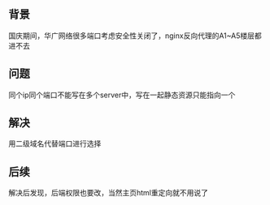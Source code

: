 ## 背景
国庆期间，华广网络很多端口考虑安全性关闭了，nginx反向代理的A1~A5楼层都进不去
## 问题
同个ip同个端口不能写在多个server中，写在一起静态资源只能指向一个
## 解决
用二级域名代替端口进行选择
## 后续
解决后发现，后端权限也要改，当然主页html重定向就不用说了
